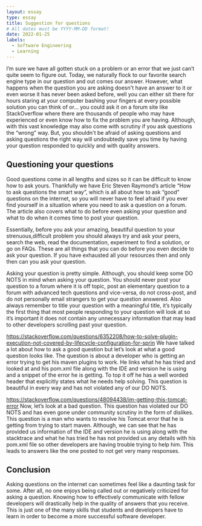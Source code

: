 ```yaml
---
layout: essay
type: essay
title: Suggestion for questions
# All dates must be YYYY-MM-DD format!
date: 2022-01-25
labels:
  - Software Engineering
  - Learning
---
```


I’m sure we have all gotten stuck on a problem or an error that we just can’t quite seem to figure out. 
Today, we naturally flock to our favorite search engine type in our question and out comes our answer. 
However, what happens when the question you are asking doesn't have an answer to it or even worse it has never been asked before, 
well you can either sit there for hours staring at your computer bashing your fingers at every possible solution you can think of 
or… you could ask it on a forum site like StackOverflow where there are thousands of people who may have experienced or even know 
how to fix the problem you are having. Although, with this vast knowledge may also come with scrutiny if you ask questions the 
“wrong” way. But, you shouldn't be afraid of asking questions and asking questions the right way will undoubtedly save you time 
by having your question responded to quickly and with quality answers.

## Questioning your questions
Good questions come in all lengths and sizes so it can be difficult to know how to ask yours. 
Thankfully we have Eric Steven Raymond’s article “How to ask questions the smart way”, 
which is all about how to ask “good” questions on the internet, so you will never have to feel 
afraid if you ever find yourself in a situation where you need to ask a question on a forum. 
The article also covers what to do before even asking your question and what to do when it comes time to post your question. 

Essentially, before you ask your amazing, beautiful question to your strenuous,difficult problem you 
should always try and ask your peers, search the web, read the documentation, experiment to find a solution, or go on FAQs. 
These are all things that you can do before you even decide to ask your question. If you have exhausted all your resources 
then and only then can you ask your question. 

Asking your question is pretty simple. Although, you should keep some DO NOTS in mind when asking your question. 
You should never post your question to a forum where it is off topic, post an elementary question to a forum with advanced tech questions 
and vice-versa, do not cross-post, and do not personally email strangers to get your question answered. 
Also always remember to title your question with a meaningful title, it’s typically the first thing that most people responding to your question 
will look at so it’s important it does not contain any unnecessary information that may lead to other developers scrolling past your question.

https://stackoverflow.com/questions/6352208/how-to-solve-plugin-execution-not-covered-by-lifecycle-configuration-for-sprin
We have talked a lot about how to ask a good question but let’s look at what a good question looks like. The question is about 
a developer who is getting an error trying to get his maven plugins to work. He links what he has tried and looked at and his pom.xml 
file along with the IDE and version he is using and a snippet of the error he is getting. To top it off he has a well worded header 
that explicitly states what he needs help solving. This question is beautiful in every way and has not violated any of our DO NOTS. 

https://stackoverflow.com/questions/48094438/im-getting-this-tomcat-error
Now, let’s look at a bad question. This question has violated our DO NOTS and has even gone under community scrutiny in the form of dislikes. 
This question is a man who wants to resolve his Tomcat error that he is getting from trying to start maven. Although, we can see that he has provided 
us information of the IDE and version he is using along with the stacktrace and what he has tried he has not provided us any details with his pom.xml 
file so other developers are having trouble trying to help him. This leads to answers like the one posted to not get very many responses.

## Conclusion
Asking questions on the internet can sometimes feel like a daunting task for some. After all, no one enjoys being called out or 
negatively criticized for asking a question. Knowing how to effectively communicate with fellow developers will drastically help in the 
quality of answers that you receive. This is just one of the many skills that students and developers have to learn in order to become 
a more successful software developer.
